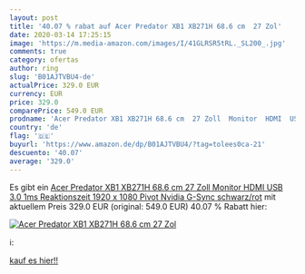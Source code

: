 ```yaml
---
layout: post
title: '40.07 % rabat auf Acer Predator XB1 XB271H 68.6 cm  27 Zol'
date: 2020-03-14 17:25:15
image: 'https://m.media-amazon.com/images/I/41GLRSR5tRL._SL200_.jpg'
comments: true
category: ofertas
author: ring
slug: 'B01AJTVBU4-de'
actualPrice: 329.0 EUR
currency: EUR
price: 329.0
comparePrice: 549.0 EUR
prodname: 'Acer Predator XB1 XB271H 68.6 cm  27 Zoll  Monitor  HDMI  USB 3.0  1ms Reaktionszeit  1920 x 1080  Pivot  Nvidia G-Sync  schwarz/rot'
country: 'de'
flag: '🇩🇪'
buyurl: 'https://www.amazon.de/dp/B01AJTVBU4/?tag=tolees0ca-21'
descuento: '40.07'
average: '329.0'
---
```


Es gibt ein [Acer Predator XB1 XB271H 68.6 cm  27 Zoll  Monitor  HDMI  USB 3.0  1ms Reaktionszeit  1920 x 1080  Pivot  Nvidia G-Sync  schwarz/rot](https://www.amazon.de/dp/B01AJTVBU4/?tag=tolees0ca-21) mit aktuellem Preis 329.0 EUR (original: 549.0 EUR) 40.07 % Rabatt hier:

[![Acer Predator XB1 XB271H 68.6 cm  27 Zol](https://m.media-amazon.com/images/I/41GLRSR5tRL._SL200_.jpg)](https://www.amazon.de/dp/B01AJTVBU4/?tag=tolees0ca-21)

ℹ️:


[kauf es hier!!](https://www.amazon.de/dp/B01AJTVBU4/?tag=tolees0ca-21)
